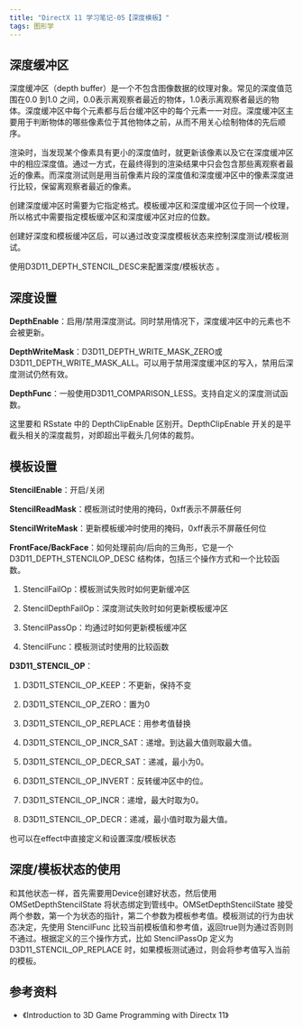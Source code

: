 ```yaml
---
title: "DirectX 11 学习笔记-05【深度模板】"
tags: 图形学
---
```


## 深度缓冲区

深度缓冲区（depth buffer）是一个不包含图像数据的纹理对象。常见的深度值范围在0.0 到1.0 之间，0.0表示离观察者最近的物体，1.0表示离观察者最远的物体<!--more-->。深度缓冲区中每个元素都与后台缓冲区中的每个元素一一对应。深度缓冲区主要用于判断物体的哪些像素位于其他物体之前，从而不用关心绘制物体的先后顺序。

渲染时，当发现某个像素具有更小的深度值时，就更新该像素以及它在深度缓冲区中的相应深度值。通过一方式，在最终得到的渲染结果中只会包含那些离观察者最近的像素。而深度测试则是用当前像素片段的深度值和深度缓冲区中的像素深度进行比较，保留离观察者最近的像素。

创建深度缓冲区时需要为它指定格式。模板缓冲区和深度缓冲区位于同一个纹理，所以格式中需要指定模板缓冲区和深度缓冲区对应的位数。

创建好深度和模板缓冲区后，可以通过改变深度模板状态来控制深度测试/模板测试。

使用D3D11_DEPTH_STENCIL_DESC来配置深度/模板状态 。

## 深度设置 

**DepthEnable**：启用/禁用深度测试。同时禁用情况下，深度缓冲区中的元素也不会被更新。

**DepthWriteMask**：D3D11_DEPTH_WRITE_MASK_ZERO或D3D11_DEPTH_WRITE_MASK_ALL。可以用于禁用深度缓冲区的写入，禁用后深度测试仍然有效。

**DepthFunc**：一般使用D3D11_COMPARISON_LESS。支持自定义的深度测试函数。 

这里要和 RSstate 中的 DepthClipEnable 区别开。DepthClipEnable 开关的是平截头相关的深度裁剪，对即超出平截头几何体的裁剪。

## 模板设置 

**StencilEnable**：开启/关闭 

**StencilReadMask**：模板测试时使用的掩码，0xff表示不屏蔽任何 

**StencilWriteMask**：更新模板缓冲时使用的掩码，0xff表示不屏蔽任何位 

**FrontFace/BackFace**：如何处理前向/后向的三角形，它是一个 D3D11_DEPTH_STENCILOP_DESC 结构体，包括三个操作方式和一个比较函数。 

1. StencilFailOp：模板测试失败时如何更新缓冲区 

2. StencilDepthFailOp：深度测试失败时如何更新模板缓冲区 

3. StencilPassOp：均通过时如何更新模板缓冲区 

4. StencilFunc：模板测试时使用的比较函数 

**D3D11_STENCIL_OP**： 

1. D3D11_STENCIL_OP_KEEP：不更新，保持不变 

2. D3D11_STENCIL_OP_ZERO：置为0 

3. D3D11_STENCIL_OP_REPLACE：用参考值替换 

4. D3D11_STENCIL_OP_INCR_SAT：递增。到达最大值则取最大值。 

5. D3D11_STENCIL_OP_DECR_SAT：递减，最小为0。 

6. D3D11_STENCIL_OP_INVERT：反转缓冲区中的位。 

7. D3D11_STENCIL_OP_INCR：递增，最大时取为0。 

8. D3D11_STENCIL_OP_DECR：递减，最小值时取为最大值。 

也可以在effect中直接定义和设置深度/模板状态 

## 深度/模板状态的使用 

和其他状态一样，首先需要用Device创建好状态，然后使用 OMSetDepthStencilState 将状态绑定到管线中。OMSetDepthStencilState 接受两个参数，第一个为状态的指针，第二个参数为模板参考值。模板测试的行为由状态决定，先使用 StencilFunc 比较当前模板值和参考值，返回true则为通过否则则不通过。根据定义的三个操作方式，比如 StencilPassOp 定义为 D3D11_STENCIL_OP_REPLACE 时，如果模板测试通过，则会将参考值写入当前的模板。

## 参考资料

- 《Introduction to 3D Game Programming with Directx 11》